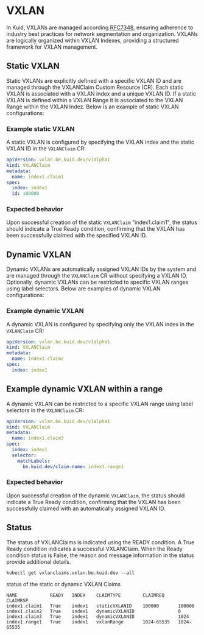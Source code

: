 # VXLAN

In Kuid, VXLANs are managed according [RFC7348](https://datatracker.ietf.org/doc/html/rfc7348), ensuring adherence to industry best practices for network segmentation and organization. VXLANs are logically organized within VXLAN Indexes, providing a structured framework for VXLAN management.

## Static VXLAN

Static VXLANs are explicitly defined with a specific VXLAN ID and are managed through the VXLANClaim Custom Resource (CR). Each static VXLAN is associated with a VXLAN index and a unique VXLAN ID. If a static VXLAN is defined within a VXLAN Range it is associated to the VXLAN Range within the VXLAN Indez. Below is an example of static VXLAN configurations:

### Example static VXLAN

A static VXLAN is configured by specifying the VXLAN index and the static VXLAN ID in the `VXLANClaim` CR:

```yaml
apiVersion: vxlan.be.kuid.dev/v1alpha1
kind: VXLANClaim
metadata:
  name: index1.claim1
spec:
  index: index1
  id: 100000
```

### Expected behavior

Upon successful creation of the static `VXLANClaim` "index1.claim1", the status should indicate a True Ready condition, confirming that the VXLAN has been successfully claimed with the specified VXLAN ID.

## Dynamic VXLAN

Dynamic VXLANs are automatically assigned VXLAN IDs by the system and are managed through the `VXLANClaim` CR without specifying a VXLAN ID. Optionally, dynamic VXLANs can be restricted to specific VXLAN ranges using label selectors. Below are examples of dynamic VXLAN configurations:

### Example dynamic VXLAN

A dynamic VXLAN is configured by specifying only the VXLAN index in the `VXLANClaim` CR:

```yaml
apiVersion: vxlan.be.kuid.dev/v1alpha1
kind: VXLANClaim
metadata:
  name: index1.claim2
spec:
  index: index1
```

## Example dynamic VXLAN within a range

A dynamic VXLAN can be restricted to a specific VXLAN range using label selectors in the `VXLANClaim` CR:

```yaml
apiVersion: vxlan.be.kuid.dev/v1alpha1
kind: VXLANClaim
metadata:
  name: index1.claim3
spec:
  index: index1
  selector:
    matchLabels:
      be.kuid.dev/claim-name: index1.range1
```
### Expected behavior

Upon successful creation of the dynamic `VXLANClaim`, the status should indicate a True Ready condition, confirming that the VXLAN has been successfully claimed with an automatically assigned VXLAN ID.

## Status

The status of VXLANClaims is indicated using the READY condition. A True Ready condition indicates a successful VXLANClaim. When the Ready condition status is False, the reason and message information in the status provide additional details.

```
kubectl get vxlanclaims.vxlan.be.kuid.dev --all
```

status of the static or dynamic VXLAN Claims

```
NAME            READY   INDEX    CLAIMTYPE        CLAIMREQ     CLAIMRSP
index1.claim1   True    index1   staticVXLANID    100000       100000
index1.claim2   True    index1   dynamicVXLANID                0
index1.claim3   True    index1   dynamicVXLANID                1024
index1.range1   True    index1   vxlanRange       1024-65535   1024-65535
```
